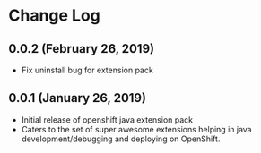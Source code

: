 # Change Log

## 0.0.2 (February 26, 2019)
- Fix uninstall bug for extension pack

## 0.0.1 (January 26, 2019)
- Initial release of openshift java extension pack
- Caters to the set of super awesome extensions helping in java development/debugging and deploying on OpenShift.
